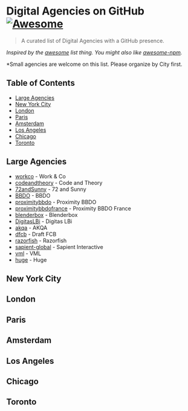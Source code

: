 # Digital Agencies on GitHub [![Awesome](https://cdn.rawgit.com/sindresorhus/awesome/d7305f38d29fed78fa85652e3a63e154dd8e8829/media/badge.svg)](https://github.com/sindresorhus/awesome)

> A curated list of Digital Agencies with a GitHub presence.

*Inspired by the [awesome](https://github.com/sindresorhus/awesome) list thing. You might also like [awesome-npm](https://github.com/sindresorhus/awesome-npm).*

*Small agencies are welcome on this list. Please organize by City first.

## Table of Contents

- [Large Agencies](#large-agencies)
- [New York City](#new-york-city)
- [London](#london)
- [Paris](#paris)
- [Amsterdam](#amsterdam)
- [Los Angeles](#los-angeles)
- [Chicago](#chicago)
- [Toronto](#toronto)

## Large Agencies

- [workco](https://github.com/workco) - Work & Co
- [codeandtheory](https://github.com/codeandtheory) - Code and Theory
- [72andSunny](https://github.com/72andSunny) - 72 and Sunny
- [BBDO](https://github.com/BBDO) - BBDO
- [proximitybbdo](https://github.com/proximitybbdo) - Proximity BBDO
- [proximitybbdofrance](https://github.com/proximitybbdofrance) - Proximity BBDO France
- [blenderbox](https://github.com/blenderbox) - Blenderbox
- [DigitasLBi](https://github.com/DigitasLBi) - Digitas LBi
- [akqa](https://github.com/akqa) - AKQA
- [dfcb](http://dfcb.github.io/) - Draft FCB
- [razorfish](https://github.com/razorfish) - Razorfish
- [sapient-global](https://github.com/sapient-global) - Sapient Interactive
- [vml](https://github.com/vml) - VML
- [huge](https://github.com/hugeinc) - Huge

## New York City

## London

## Paris

## Amsterdam

## Los Angeles

## Chicago

## Toronto
